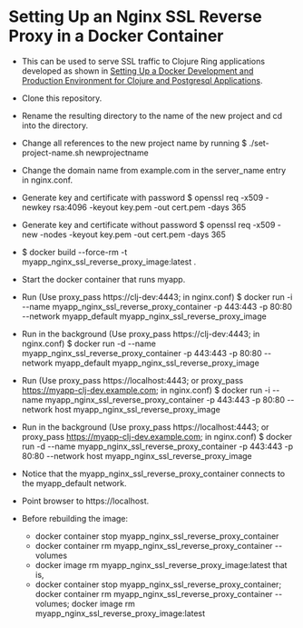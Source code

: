 # Setting Up an Nginx SSL Reverse Proxy in a Docker Container

- This can be used to serve SSL traffic to Clojure Ring applications
  developed as shown in [Setting Up a Docker Development and Production Environment for Clojure and Postgresql Applications](https://github.com/davidneu/docker-clojure-postgresql-example).

- Clone this repository.

- Rename the resulting directory to the name of the new project and
  cd into the directory.

- Change all references to the new project name by running
  $ ./set-project-name.sh newprojectname

- Change the domain name from example.com in the server_name entry in nginx.conf.

- Generate key and certificate with password
  $ openssl req -x509 -newkey rsa:4096 -keyout key.pem -out cert.pem -days 365

- Generate key and certificate without password
  $ openssl req -x509 -new -nodes      -keyout key.pem -out cert.pem -days 365

- $ docker build --force-rm -t myapp_nginx_ssl_reverse_proxy_image:latest .

- Start the docker container that runs myapp.

- Run  (Use proxy_pass https://clj-dev:4443; in nginx.conf)
  $ docker run -i --name myapp_nginx_ssl_reverse_proxy_container -p 443:443 -p 80:80 --network myapp_default myapp_nginx_ssl_reverse_proxy_image

- Run in the background (Use proxy_pass https://clj-dev:4443; in nginx.conf)
  $ docker run -d --name myapp_nginx_ssl_reverse_proxy_container -p 443:443 -p 80:80 --network myapp_default myapp_nginx_ssl_reverse_proxy_image

- Run (Use proxy_pass https://localhost:4443; or proxy_pass https://myapp-clj-dev.example.com; in nginx.conf)
  $ docker run -i --name myapp_nginx_ssl_reverse_proxy_container -p 443:443 -p 80:80 --network host myapp_nginx_ssl_reverse_proxy_image

- Run in the background (Use proxy_pass https://localhost:4443; or proxy_pass https://myapp-clj-dev.example.com; in nginx.conf)
  $ docker run -d --name myapp_nginx_ssl_reverse_proxy_container -p 443:443 -p 80:80 --network host myapp_nginx_ssl_reverse_proxy_image

- Notice that the myapp_nginx_ssl_reverse_proxy_container connects to the
  myapp_default network.

- Point browser to https://localhost.

- Before rebuilding the image:
  - docker container stop myapp_nginx_ssl_reverse_proxy_container
  - docker container rm myapp_nginx_ssl_reverse_proxy_container --volumes
  - docker image rm myapp_nginx_ssl_reverse_proxy_image:latest
  that is,
  - docker container stop myapp_nginx_ssl_reverse_proxy_container; docker container rm myapp_nginx_ssl_reverse_proxy_container --volumes;  docker image rm myapp_nginx_ssl_reverse_proxy_image:latest

